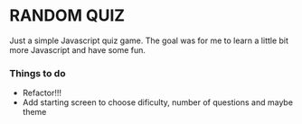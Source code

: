 # RANDOM QUIZ

Just a simple Javascript quiz game.
The goal was for me to learn a little bit more Javascript and have some fun.

### Things to do
- Refactor!!!
- Add starting screen to choose dificulty, number of questions and maybe theme